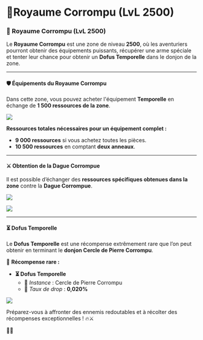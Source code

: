 # 🏫Royaume Corrompu (LvL 2500)

### 🏰 Royaume Corrompu (LvL 2500) <a href="#royaume-corrompu-lvl-2500" id="royaume-corrompu-lvl-2500"></a>

Le **Royaume Corrompu** est une zone de niveau **2500**, où les aventuriers pourront obtenir des équipements puissants, récupérer une arme spéciale et tenter leur chance pour obtenir un **Dofus Temporelle** dans le donjon de la zone.

***

#### 🛡️ **Équipements du Royaume Corrompu** <a href="#equipements-du-royaume-corrompu" id="equipements-du-royaume-corrompu"></a>

Dans cette zone, vous pouvez acheter l'équipement **Temporelle** en échange de **1 500 ressources de la zone**.

![](https://vallya.gitbook.io/~gitbook/image?url=https%3A%2F%2F677697625-files.gitbook.io%2F%7E%2Ffiles%2Fv0%2Fb%2Fgitbook-x-prod.appspot.com%2Fo%2Fspaces%252FTJCjQJc02Pk37oWThIix%252Fuploads%252FTHgs7hDvnoLTSLJUZZN1%252Fimage.png%3Falt%3Dmedia%26token%3D224b65d5-578a-4780-a2b5-f030735a228d\&width=768\&dpr=4\&quality=100\&sign=858dea87\&sv=2)

**Ressources totales nécessaires pour un équipement complet :**

* **9 000 ressources** si vous achetez toutes les pièces.
* **10 500 ressources** en comptant **deux anneaux**.

***

#### ⚔️ **Obtention de la Dague Corrompue** <a href="#obtention-de-la-dague-corrompue" id="obtention-de-la-dague-corrompue"></a>

Il est possible d’échanger des **ressources spécifiques obtenues dans la zone** contre la **Dague Corrompue**.

![](https://vallya.gitbook.io/~gitbook/image?url=https%3A%2F%2F677697625-files.gitbook.io%2F%7E%2Ffiles%2Fv0%2Fb%2Fgitbook-x-prod.appspot.com%2Fo%2Fspaces%252FTJCjQJc02Pk37oWThIix%252Fuploads%252FGEL5FW0JTc48yXaUWAmo%252Fimage.png%3Falt%3Dmedia%26token%3D0ccfac0b-7e8b-4f42-aed8-ca25fdfe7e35\&width=768\&dpr=4\&quality=100\&sign=f9518e49\&sv=2)

![](https://vallya.gitbook.io/~gitbook/image?url=https%3A%2F%2F677697625-files.gitbook.io%2F%7E%2Ffiles%2Fv0%2Fb%2Fgitbook-x-prod.appspot.com%2Fo%2Fspaces%252FTJCjQJc02Pk37oWThIix%252Fuploads%252FudoV5DlRjCQxqhuF4M2R%252Fimage.png%3Falt%3Dmedia%26token%3Da8f5ee28-9e22-418d-ad70-dbfb2a7cd996\&width=768\&dpr=4\&quality=100\&sign=68f2dd1f\&sv=2)



***

#### ⏳ **Dofus Temporelle** <a href="#dofus-temporelle" id="dofus-temporelle"></a>

Le **Dofus Temporelle** est une récompense extrêmement rare que l’on peut obtenir en terminant le **donjon Cercle de Pierre Corrompu**.

🎁 **Récompense rare :**

* **⏳ Dofus Temporelle**
  * 📍 _Instance_ : Cercle de Pierre Corrompu
  * 🎯 _Taux de drop_ : **0,020%**

![](https://vallya.gitbook.io/~gitbook/image?url=https%3A%2F%2F677697625-files.gitbook.io%2F%7E%2Ffiles%2Fv0%2Fb%2Fgitbook-x-prod.appspot.com%2Fo%2Fspaces%252FTJCjQJc02Pk37oWThIix%252Fuploads%252FTMhySIEVMUBToM7oYOgj%252Fimage.png%3Falt%3Dmedia%26token%3Db868bd31-d835-40d2-8475-0d571c56964c\&width=768\&dpr=4\&quality=100\&sign=a053aa46\&sv=2)

Préparez-vous à affronter des ennemis redoutables et à récolter des récompenses exceptionnelles ! 🔥⚔️

🌟🏫
